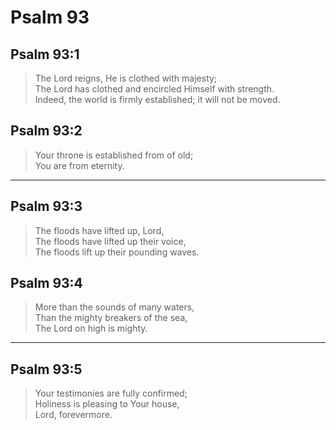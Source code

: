 # Psalm 93

## Psalm 93:1

> The Lord reigns, He is clothed with majesty;  
> The Lord has clothed and encircled Himself with strength.  
> Indeed, the world is firmly established; it will not be moved.

## Psalm 93:2

> Your throne is established from of old;  
> You are from eternity.

---

## Psalm 93:3

> The floods have lifted up, Lord,  
> The floods have lifted up their voice,  
> The floods lift up their pounding waves.

## Psalm 93:4

> More than the sounds of many waters,  
> Than the mighty breakers of the sea,  
> The Lord on high is mighty.

---

## Psalm 93:5

> Your testimonies are fully confirmed;  
> Holiness is pleasing to Your house,  
> Lord, forevermore.
